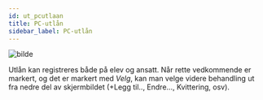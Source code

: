 ```yaml
---
id: ut_pcutlaan
title: PC-utlån
sidebar_label: PC-utlån
---
```

![bilde](https://user-images.githubusercontent.com/80097133/137714413-78de641a-b852-45a4-abd6-14ce8717e11f.png)

Utlån kan registreres både på elev og ansatt.
Når rette vedkommende er markert, og det er markert med _Velg_, kan man velge videre behandling ut fra nedre del av skjermbildet (+Legg til.., Endre..., Kvittering, osv).
